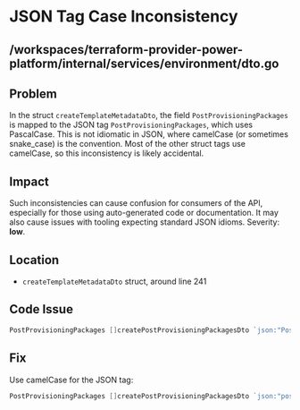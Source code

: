# JSON Tag Case Inconsistency

## /workspaces/terraform-provider-power-platform/internal/services/environment/dto.go

## Problem

In the struct `createTemplateMetadataDto`, the field `PostProvisioningPackages` is mapped to the JSON tag `PostProvisioningPackages`, which uses PascalCase. This is not idiomatic in JSON, where camelCase (or sometimes snake_case) is the convention. Most of the other struct tags use camelCase, so this inconsistency is likely accidental.

## Impact

Such inconsistencies can cause confusion for consumers of the API, especially for those using auto-generated code or documentation. It may also cause issues with tooling expecting standard JSON idioms. Severity: **low**.

## Location

- `createTemplateMetadataDto` struct, around line 241

## Code Issue

```go
PostProvisioningPackages []createPostProvisioningPackagesDto `json:"PostProvisioningPackages,omitempty"`
```

## Fix

Use camelCase for the JSON tag:

```go
PostProvisioningPackages []createPostProvisioningPackagesDto `json:"postProvisioningPackages,omitempty"`
```
